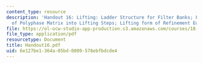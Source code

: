 ```yaml
---
content_type: resource
description: 'Handout 16: Lifting: Ladder Structure for Filter Banks; Factorization
  of Polyphase Matrix into Lifting Steps; Lifting form of Refinement Equation.'
file: https://ol-ocw-studio-app-production.s3.amazonaws.com/courses/18-327-wavelets-filter-banks-and-applications-spring-2003/6e127be1364a05bd0009578ebfbdcde4_Handout16.pdf
file_type: application/pdf
resourcetype: Document
title: Handout16.pdf
uid: 6e127be1-364a-05bd-0009-578ebfbdcde4
---
```

